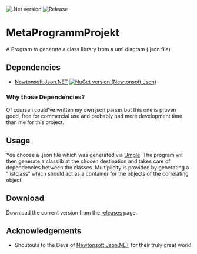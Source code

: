 ![.Net version ](https://img.shields.io/badge/.NET-5.0-blue)
![Release](https://img.shields.io/github/downloads/jimmymeister98/MetaProgrammProjekt/total)
# MetaProgrammProjekt
A Program to generate a class library from a uml diagram (.json file)

## Dependencies
-  [Newtonsoft Json.NET](https://www.newtonsoft.com/json) [![NuGet version (Newtonsoft.Json)](https://img.shields.io/nuget/v/Newtonsoft.Json.svg?style=flat-square)](https://www.nuget.org/packages/Newtonsoft.Json/)

### Why those Dependencies?
Of course i could've written my own json parser but this one is proven good, free for commercial use and probably had more development time than me for this project.

## Usage

You choose a .json file which was generated via [Umple](https://cruise.umple.org/umpleonline/). The program will then generate a classlib at the chosen destination and takes care
of dependencies between the classes. Multiplicity is provided by generating a "listclass" which should act as a container for the objects of the correlating object.

## Download

Download the current version from the [releases](https://github.com/jimmymeister98/MetaProgrammProjekt/releases/tag/v1.0) page.

## Acknowledgements
- Shoutouts to the Devs of [Newtonsoft Json.NET](https://www.newtonsoft.com/json) for their truly great work!



